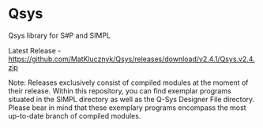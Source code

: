 # Qsys
Qsys library for S#P and SIMPL

Latest Release - https://github.com/MatKlucznyk/Qsys/releases/download/v2.4.1/Qsys.v2.4.zip

Note: Releases exclusively consist of compiled modules at the moment of their release. Within this repository, you can find exemplar programs situated in the SIMPL directory as well as the Q-Sys Designer File directory. Please bear in mind that these exemplary programs encompass the most up-to-date branch of compiled modules.
